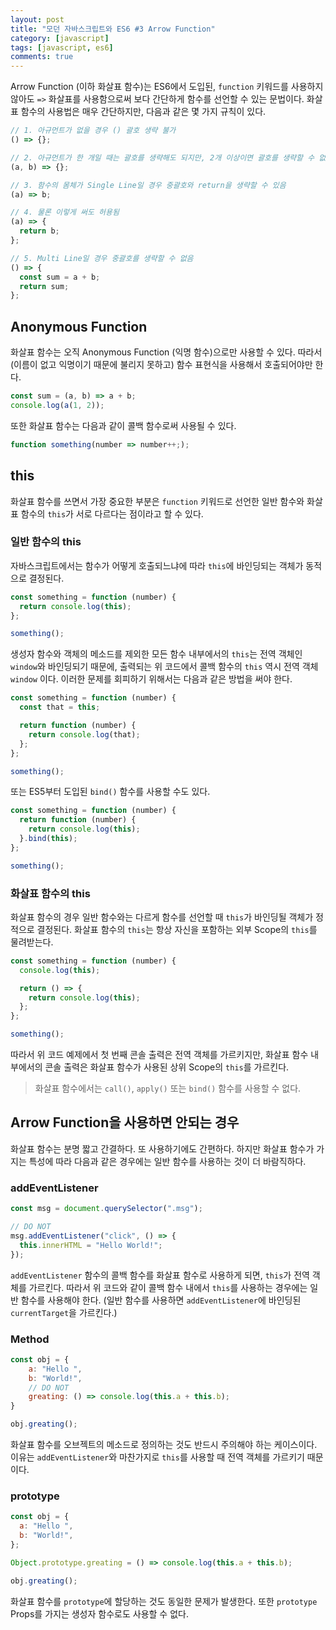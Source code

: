 ```yaml
---
layout: post
title: "모던 자바스크립트와 ES6 #3 Arrow Function"
category: [javascript]
tags: [javascript, es6]
comments: true
---
```


Arrow Function (이하 화살표 함수)는 ES6에서 도입된, `function` 키워드를 사용하지 않아도 `=>` 화살표를 사용함으로써 보다 간단하게 함수를 선언할 수 있는 문법이다. 화살표 함수의 사용법은 매우 간단하지만, 다음과 같은 몇 가지 규칙이 있다.

```javascript
// 1. 아규먼트가 없을 경우 () 괄호 생략 불가
() => {};

// 2. 아규먼트가 한 개일 때는 괄호를 생략해도 되지만, 2개 이상이면 괄호를 생략할 수 없음
(a, b) => {};

// 3. 함수의 몸체가 Single Line일 경우 중괄호와 return을 생략할 수 있음
(a) => b;

// 4. 물론 이렇게 써도 허용됨
(a) => {
  return b;
};

// 5. Multi Line일 경우 중괄호를 생략할 수 없음
() => {
  const sum = a + b;
  return sum;
};
```

## Anonymous Function

화살표 함수는 오직 Anonymous Function (익명 함수)으로만 사용할 수 있다. 따라서 (이름이 없고 익명이기 때문에 불리지 못하고) 함수 표현식을 사용해서 호출되어야만 한다.

```javascript
const sum = (a, b) => a + b;
console.log(a(1, 2));
```

또한 화살표 함수는 다음과 같이 콜백 함수로써 사용될 수 있다.

```javascript
function something(number => number++;);
```

## this

화살표 함수를 쓰면서 가장 중요한 부분은 `function` 키워드로 선언한 일반 함수와 화살표 함수의 `this`가 서로 다르다는 점이라고 할 수 있다.

### 일반 함수의 this

자바스크립트에서는 함수가 어떻게 호출되느냐에 따라 `this`에 바인딩되는 객체가 동적으로 결정된다.

```javascript
const something = function (number) {
  return console.log(this);
};

something();
```

생성자 함수와 객체의 메소드를 제외한 모든 함수 내부에서의 `this`는 전역 객체인 `window`와 바인딩되기 때문에, 출력되는 위 코드에서 콜백 함수의 `this` 역시 전역 객체 `window` 이다. 이러한 문제를 회피하기 위해서는 다음과 같은 방법을 써야 한다.

```javascript
const something = function (number) {
  const that = this;

  return function (number) {
    return console.log(that);
  };
};

something();
```

또는 ES5부터 도입된 `bind()` 함수를 사용할 수도 있다.

```javascript
const something = function (number) {
  return function (number) {
    return console.log(this);
  }.bind(this);
};

something();
```

### 화살표 함수의 this

화살표 함수의 경우 일반 함수와는 다르게 함수를 선언할 때 `this`가 바인딩될 객체가 정적으로 결정된다. 화살표 함수의 `this`는 항상 자신을 포함하는 외부 Scope의 `this`를 물려받는다.

```javascript
const something = function (number) {
  console.log(this);

  return () => {
    return console.log(this);
  };
};

something();
```

따라서 위 코드 예제에서 첫 번째 콘솔 출력은 전역 객체를 가르키지만, 화살표 함수 내부에서의 콘솔 출력은 화살표 함수가 사용된 상위 Scope의 `this`를 가르킨다.

> 화살표 함수에서는 `call()`, `apply()` 또는 `bind()` 함수를 사용할 수 없다.

## Arrow Function을 사용하면 안되는 경우

화살표 함수는 분명 짧고 간결하다. 또 사용하기에도 간편하다. 하지만 화살표 함수가 가지는 특성에 따라 다음과 같은 경우에는 일반 함수를 사용하는 것이 더 바람직하다.

### addEventListener

```javascript
const msg = document.querySelector(".msg");

// DO NOT
msg.addEventListener("click", () => {
  this.innerHTML = "Hello World!";
});
```

`addEventListener` 함수의 콜백 함수를 화살표 함수로 사용하게 되면, `this`가 전역 객체를 가르킨다. 따라서 위 코드와 같이 콜백 함수 내에서 `this`를 사용하는 경우에는 일반 함수를 사용해야 한다. (일반 함수를 사용하면 `addEventListener`에 바인딩된 `currentTarget`을 가르킨다.)

### Method

```javascript
const obj = {
    a: "Hello ",
    b: "World!",
    // DO NOT
    greating: () => console.log(this.a + this.b);
}

obj.greating();
```

화살표 함수를 오브젝트의 메소드로 정의하는 것도 반드시 주의해야 하는 케이스이다. 이유는 `addEventListener`와 마찬가지로 `this`를 사용할 때 전역 객체를 가르키기 때문이다.

### prototype

```javascript
const obj = {
  a: "Hello ",
  b: "World!",
};

Object.prototype.greating = () => console.log(this.a + this.b);

obj.greating();
```

화살표 함수를 `prototype`에 할당하는 것도 동일한 문제가 발생한다. 또한 `prototype` Props를 가지는 생성자 함수로도 사용할 수 없다.
